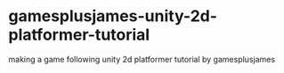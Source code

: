 # gamesplusjames-unity-2d-platformer-tutorial
making a game following unity 2d platformer tutorial by gamesplusjames
